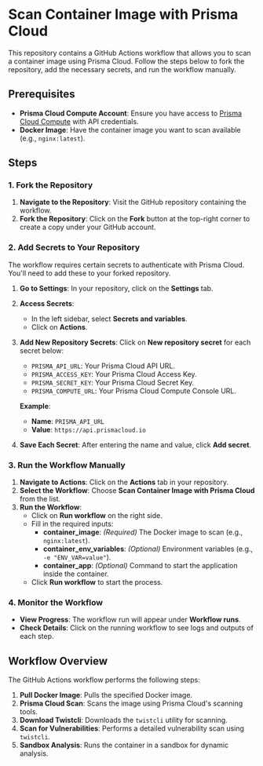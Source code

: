 # Scan Container Image with Prisma Cloud

This repository contains a GitHub Actions workflow that allows you to scan a container image using Prisma Cloud. Follow the steps below to fork the repository, add the necessary secrets, and run the workflow manually.

## Prerequisites

- **Prisma Cloud Compute Account**: Ensure you have access to [Prisma Cloud Compute](https://www.paloaltonetworks.com/prisma/cloud) with API credentials.
- **Docker Image**: Have the container image you want to scan available (e.g., `nginx:latest`).

## Steps

### 1. Fork the Repository

1. **Navigate to the Repository**: Visit the GitHub repository containing the workflow.
2. **Fork the Repository**: Click on the **Fork** button at the top-right corner to create a copy under your GitHub account.

### 2. Add Secrets to Your Repository

The workflow requires certain secrets to authenticate with Prisma Cloud. You'll need to add these to your forked repository.

1. **Go to Settings**: In your repository, click on the **Settings** tab.
2. **Access Secrets**:
   - In the left sidebar, select **Secrets and variables**.
   - Click on **Actions**.
3. **Add New Repository Secrets**: Click on **New repository secret** for each secret below:

   - `PRISMA_API_URL`: Your Prisma Cloud API URL.
   - `PRISMA_ACCESS_KEY`: Your Prisma Cloud Access Key.
   - `PRISMA_SECRET_KEY`: Your Prisma Cloud Secret Key.
   - `PRISMA_COMPUTE_URL`: Your Prisma Cloud Compute Console URL.

   **Example**:

   - **Name**: `PRISMA_API_URL`
   - **Value**: `https://api.prismacloud.io`

4. **Save Each Secret**: After entering the name and value, click **Add secret**.

### 3. Run the Workflow Manually

1. **Navigate to Actions**: Click on the **Actions** tab in your repository.
2. **Select the Workflow**: Choose **Scan Container Image with Prisma Cloud** from the list.
3. **Run the Workflow**:
   - Click on **Run workflow** on the right side.
   - Fill in the required inputs:
     - **container_image**: *(Required)* The Docker image to scan (e.g., `nginx:latest`).
     - **container_env_variables**: *(Optional)* Environment variables (e.g., `-e "ENV_VAR=value"`).
     - **container_app**: *(Optional)* Command to start the application inside the container.
   - Click **Run workflow** to start the process.

### 4. Monitor the Workflow

- **View Progress**: The workflow run will appear under **Workflow runs**.
- **Check Details**: Click on the running workflow to see logs and outputs of each step.

## Workflow Overview

The GitHub Actions workflow performs the following steps:

1. **Pull Docker Image**: Pulls the specified Docker image.
2. **Prisma Cloud Scan**: Scans the image using Prisma Cloud's scanning tools.
3. **Download Twistcli**: Downloads the `twistcli` utility for scanning.
4. **Scan for Vulnerabilities**: Performs a detailed vulnerability scan using `twistcli`.
5. **Sandbox Analysis**: Runs the container in a sandbox for dynamic analysis.

